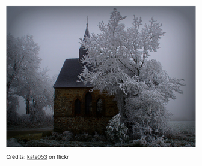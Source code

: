 ![Mya](/images/2023-03-19.jpg)

Crédits: [kate053](https://www.flickr.com/people/16447874@N02/) on flickr